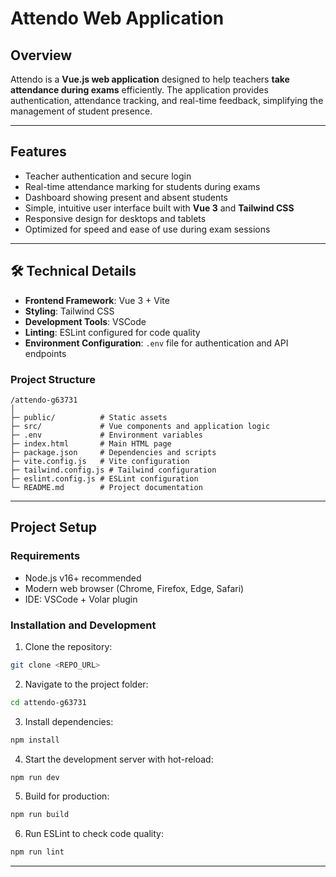 # Attendo Web Application

## Overview

Attendo is a **Vue.js web application** designed to help teachers **take attendance during exams** efficiently. The application provides authentication, attendance tracking, and real-time feedback, simplifying the management of student presence.

---

## Features

* Teacher authentication and secure login
* Real-time attendance marking for students during exams
* Dashboard showing present and absent students
* Simple, intuitive user interface built with **Vue 3** and **Tailwind CSS**
* Responsive design for desktops and tablets
* Optimized for speed and ease of use during exam sessions

---

## 🛠 Technical Details

* **Frontend Framework**: Vue 3 + Vite
* **Styling**: Tailwind CSS
* **Development Tools**: VSCode
* **Linting**: ESLint configured for code quality
* **Environment Configuration**: `.env` file for authentication and API endpoints

### Project Structure

```
/attendo-g63731
│
├─ public/          # Static assets
├─ src/             # Vue components and application logic
├─ .env             # Environment variables
├─ index.html       # Main HTML page
├─ package.json     # Dependencies and scripts
├─ vite.config.js   # Vite configuration
├─ tailwind.config.js # Tailwind configuration
├─ eslint.config.js # ESLint configuration
└─ README.md        # Project documentation
```

---

## Project Setup

### Requirements

* Node.js v16+ recommended
* Modern web browser (Chrome, Firefox, Edge, Safari)
* IDE: VSCode + Volar plugin

### Installation and Development

1. Clone the repository:

```bash
git clone <REPO_URL>
```

2. Navigate to the project folder:

```bash
cd attendo-g63731
```

3. Install dependencies:

```bash
npm install
```

4. Start the development server with hot-reload:

```bash
npm run dev
```

5. Build for production:

```bash
npm run build
```

6. Run ESLint to check code quality:

```bash
npm run lint
```
---
